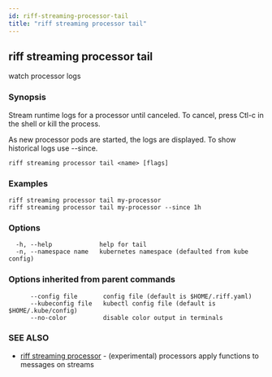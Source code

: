 ```yaml
---
id: riff-streaming-processor-tail
title: "riff streaming processor tail"
---
```

## riff streaming processor tail

watch processor logs

### Synopsis

Stream runtime logs for a processor until canceled. To cancel, press Ctl-c in
the shell or kill the process.

As new processor pods are started, the logs are displayed. To show historical
logs use --since.

```
riff streaming processor tail <name> [flags]
```

### Examples

```
riff streaming processor tail my-processor
riff streaming processor tail my-processor --since 1h
```

### Options

```
  -h, --help             help for tail
  -n, --namespace name   kubernetes namespace (defaulted from kube config)
```

### Options inherited from parent commands

```
      --config file       config file (default is $HOME/.riff.yaml)
      --kubeconfig file   kubectl config file (default is $HOME/.kube/config)
      --no-color          disable color output in terminals
```

### SEE ALSO

* [riff streaming processor](riff_streaming_processor.md)	 - (experimental) processors apply functions to messages on streams

